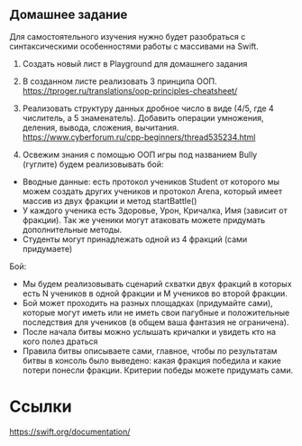 
## Домашнее задание
Для самостоятельного изучения нужно будет разобраться с синтаксическими особенностями работы с массивами на Swift.

1. Создать новый лист в Playground для домашнего задания
2. В созданном листе реализовать 3 принципа ООП. https://tproger.ru/translations/oop-principles-cheatsheet/
3. Реализовать структуру данных дробное число в виде (4/5, где 4 числитель, а 5 знаменатель). Добавить операции умножения, деления, вывода, сложения, вычитания. https://www.cyberforum.ru/cpp-beginners/thread535234.html

4. Освежим знания c помощью ООП игры под названием Bully (гуглите) будем реализовывать бой:
  * Вводные данные: есть протокол учеников Student от которого мы можем создать других учеников и протокол Arena, который имеет массив из двух фракции и метод startBattle()
  * У каждого ученика есть Здоровье, Урон, Кричалка, Имя (зависит от фракции). Так же ученики могут атаковать можете придумать дополнительные методы.
  * Студенты могут принадлежать одной из 4 фракций (сами придумаете)

  Бой:
  * Мы будем реализовывать сценарий схватки двух фракций в которых есть N учеников в одной фракции и M учеников во второй фракции.
  * Бой может проходить на разных площадках (придумайте сами), которые могут иметь или не иметь свои пагубные и положительные последствия для учеников (в общем ваша фантазия не ограничена).
  * После начала битвы можно услышать кричалки и увидеть кто на кого полез драться
  * Правила битвы описываете сами, главное, чтобы по результатам битвы в консоль было выведено: какая фракция победила и какие потери понесли фракции. Критерии победы можете придумать сами.


# Ссылки
https://swift.org/documentation/
